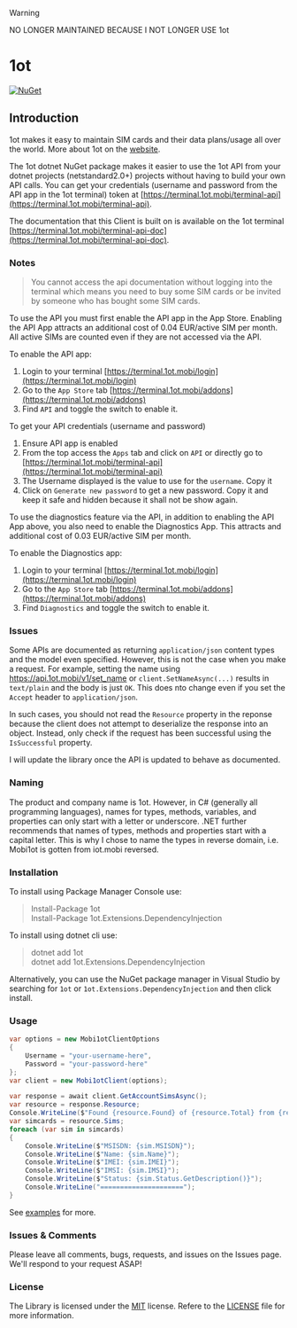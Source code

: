 > [!Warning]
> NO LONGER MAINTAINED BECAUSE I NOT LONGER USE 1ot

# 1ot

[![NuGet](https://img.shields.io/nuget/v/1ot.svg)](https://www.nuget.org/packages/1ot/)

## Introduction

1ot makes it easy to maintain SIM cards and their data plans/usage all over the world. More about 1ot on the [website](https://1ot.mobi).

The 1ot dotnet NuGet package makes it easier to use the 1ot API from your dotnet projects (netstandard2.0+) projects without having to build your own API calls. You can get your credentials (username and password from the API app in the 1ot terminal) token at [https://terminal.1ot.mobi/terminal-api](https://terminal.1ot.mobi/terminal-api).

The documentation that this Client is built on is available on the 1ot terminal [https://terminal.1ot.mobi/terminal-api-doc](https://terminal.1ot.mobi/terminal-api-doc).

### Notes

>You cannot access the api documentation without logging into the terminal which means you need to buy some SIM cards or be invited by someone who has bought some SIM cards.

To use the API you must first enable the API app in the App Store. Enabling the API App attracts an additional cost of 0.04 EUR/active SIM per month. All active SIMs are counted even if they are not accessed via the API.

To enable the API app:

1. Login to your terminal [https://terminal.1ot.mobi/login](https://terminal.1ot.mobi/login)
2. Go to the `App Store` tab [https://terminal.1ot.mobi/addons](https://terminal.1ot.mobi/addons)
3. Find `API` and toggle the switch to enable it.

To get your API credentials (username and password)

1. Ensure API app is enabled
2. From the top access the `Apps` tab and click on `API` or directly go to [https://terminal.1ot.mobi/terminal-api](https://terminal.1ot.mobi/terminal-api)
3. The Username displayed is the value to use for the `username`. Copy it
4. Click on `Generate new password` to get a new password. Copy it and keep it safe and hidden because it shall not be show again.

To use the diagnostics feature via the API, in addition to enabling the API App above, you also need to enable the Diagnostics App. This attracts and additional cost of 0.03 EUR/active SIM per month.

To enable the Diagnostics app:

1. Login to your terminal [https://terminal.1ot.mobi/login](https://terminal.1ot.mobi/login)
2. Go to the `App Store` tab [https://terminal.1ot.mobi/addons](https://terminal.1ot.mobi/addons)
3. Find `Diagnostics` and toggle the switch to enable it.

### Issues

Some APIs are documented as returning `application/json` content types and the model even specified. However, this is not the case when you make a request. For example, setting the name using https://api.1ot.mobi/v1/set_name or `client.SetNameAsync(...)` results in `text/plain` and the body is just `OK`. This does nto change even if you set the `Accept` header to `application/json`.

In such cases, you should not read the `Resource` property in the reponse because the client does not attempt to deserialize the response into an object. Instead, only check if the request has been successful using the `IsSuccessful` property.

I will update the  library once the API is updated to behave as documented.

### Naming

The product and company name is 1ot. However, in C# (generally all programming languages), names for types, methods, variables,  and properties can only start with a letter or underscore. .NET further recommends that names of types, methods and properties start with a capital letter. This is why I chose to name the types in reverse domain, i.e. Mobi1ot is gotten from iot.mobi reversed.

### Installation

To install using Package Manager Console use:
> Install-Package 1ot  
> Install-Package 1ot.Extensions.DependencyInjection

To install using dotnet cli use:
> dotnet add 1ot  
> dotnet add 1ot.Extensions.DependencyInjection

Alternatively, you can use the NuGet package manager in Visual Studio by searching for `1ot` or `1ot.Extensions.DependencyInjection` and then click install.

### Usage

```csharp
var options = new Mobi1otClientOptions
{
    Username = "your-username-here",
    Password = "your-password-here"
};
var client = new Mobi1otClient(options);

var response = await client.GetAccountSimsAsync();
var resource = response.Resource;
Console.WriteLine($"Found {resource.Found} of {resource.Total} from {resource.Offset} offset");
var simcards = resource.Sims;
foreach (var sim in simcards)
{
    Console.WriteLine($"MSISDN: {sim.MSISDN}");
    Console.WriteLine($"Name: {sim.Name}");
    Console.WriteLine($"IMEI: {sim.IMEI}");
    Console.WriteLine($"IMSI: {sim.IMSI}");
    Console.WriteLine($"Status: {sim.Status.GetDescription()}");
    Console.WriteLine("=====================");
}
```

See [examples](./examples/) for more.

### Issues &amp; Comments

Please leave all comments, bugs, requests, and issues on the Issues page. We'll respond to your request ASAP!

### License

The Library is licensed under the [MIT](http://www.opensource.org/licenses/mit-license.php "Read more about the MIT license form") license. Refere to the [LICENSE](./LICENSE) file for more information.
